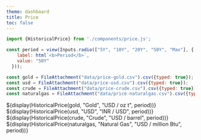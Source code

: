 ```yaml
---
theme: dashboard
title: Price
toc: false
---
```


```js
import {HistoricalPrice} from './components/price.js';
```

```js
const period = view(Inputs.radio(["5Y", "10Y", "20Y", "50Y", "Max"], {
    label: html`<b>Period</b>`,
    value: "50Y"
  }));
```

```js
const gold = FileAttachment("data/price-gold.csv").csv({typed: true});
const usd = FileAttachment("data/price-usd.csv").csv({typed: true});
const crude = FileAttachment("data/price-crude.csv").csv({typed: true});
const naturalgas = FileAttachment("data/price-naturalgas.csv").csv({typed: true});
```

<div class="grid grid-cols-2">
    ${display(HistoricalPrice(gold, "Gold", "USD / oz t", period))}
    ${display(HistoricalPrice(usd, "USD", "INR / USD", period))}
    ${display(HistoricalPrice(crude, "Crude", "USD / barrel", period))}
    ${display(HistoricalPrice(naturalgas, "Natural Gas", "USD / million Btu", period))}
  </div>
</div>